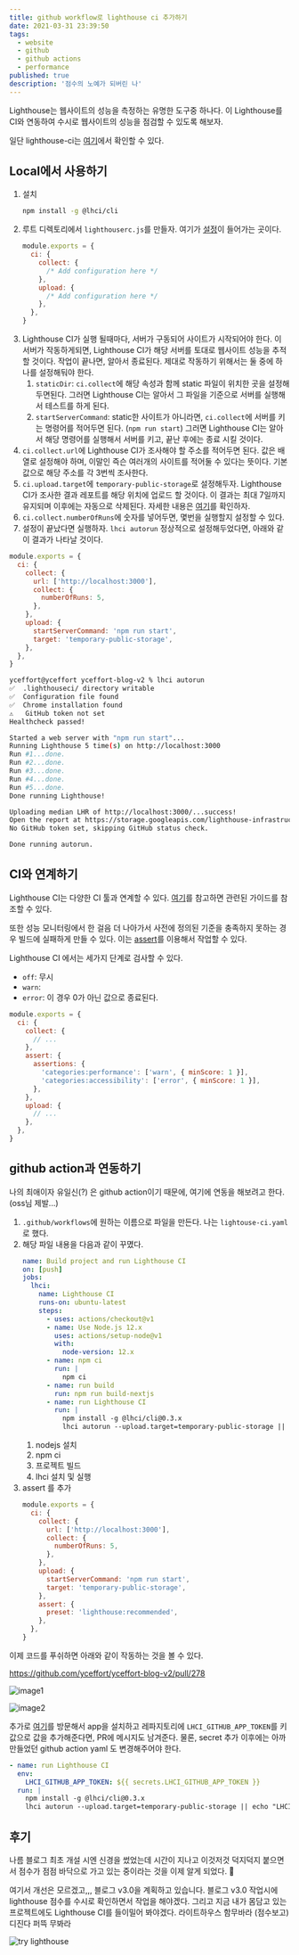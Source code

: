```yaml
---
title: github workflow로 lighthouse ci 추가하기
date: 2021-03-31 23:39:50
tags:
  - website
  - github
  - github actions
  - performance
published: true
description: '점수의 노예가 되버린 나'
---
```


Lighthouse는 웹사이트의 성능을 측정하는 유명한 도구중 하나다. 이 Lighthouse를 CI와 연동하여 수시로 웹사이트의 성능을 점검할 수 있도록 해보자.

일단 lighthouse-ci는 [여기](https://github.com/GoogleChrome/lighthouse-ci)에서 확인할 수 있다.

## Local에서 사용하기

1. 설치
   ```bash
   npm install -g @lhci/cli
   ```
2. 루트 디렉토리에서 `lighthouserc.js`를 만들자. 여기가 [설정](https://github.com/GoogleChrome/lighthouse-ci/blob/v0.4.1/docs/configuration.md#configuration-file)이 들어가는 곳이다.
   ```javascript
   module.exports = {
     ci: {
       collect: {
         /* Add configuration here */
       },
       upload: {
         /* Add configuration here */
       },
     },
   }
   ```
3. Lighthouse CI가 실행 될때마다, 서버가 구동되어 사이트가 시작되어야 한다. 이 서버가 작동하게되면, Lighthouse CI가 해당 서버를 토대로 웹사이트 성능을 추적할 것이다. 작업이 끝나면, 알아서 종료된다. 제대로 작동하기 위해서는 둘 중에 하나를 설정해둬야 한다.
   1. `staticDir`: `ci.collect`에 해당 속성과 함께 static 파일이 위치한 곳을 설정해 두면된다. 그러면 Lighthouse CI는 알아서 그 파일을 기준으로 서버를 실행해서 테스트를 하게 된다.
   2. `startServerCommand`: static한 사이트가 아니라면, `ci.collect`에 서버를 키는 명령어를 적어두면 된다. (`npm run start`) 그러면 Lighthouse CI는 알아서 해당 명령어를 실행해서 서버를 키고, 끝난 후에는 종료 시킬 것이다.
4. `ci.collect.url`에 Lighthouse CI가 조사해야 할 주소를 적어두면 된다. 값은 배열로 설정해야 하며, 이말인 즉슨 여러개의 사이트를 적어둘 수 있다는 뜻이다. 기본값으로 해당 주소를 각 3번씩 조사한다.
5. `ci.upload.target`에 `temporary-public-storage`로 설정해두자. Lighthouse CI가 조사한 결과 레포트를 해당 위치에 업로드 할 것이다. 이 결과는 최대 7일까지 유지되며 이후에는 자동으로 삭제된다. 자세한 내용은 [여기](https://github.com/GoogleChrome/lighthouse-ci/blob/main/docs/configuration.md#target)를 확인하자.
6. `ci.collect.numberOfRuns`에 숫자를 넣어두면, 몇번을 실행할지 설정할 수 있다.
7. 설정이 끝났다면 실행하자. `lhci autorun` 정상적으로 설정해두었다면, 아래와 같이 결과가 나타날 것이다.

```javascript
module.exports = {
  ci: {
    collect: {
      url: ['http://localhost:3000'],
      collect: {
        numberOfRuns: 5,
      },
    },
    upload: {
      startServerCommand: 'npm run start',
      target: 'temporary-public-storage',
    },
  },
}
```

```bash
yceffort@yceffort yceffort-blog-v2 % lhci autorun
✅  .lighthouseci/ directory writable
✅  Configuration file found
✅  Chrome installation found
⚠️   GitHub token not set
Healthcheck passed!

Started a web server with "npm run start"...
Running Lighthouse 5 time(s) on http://localhost:3000
Run #1...done.
Run #2...done.
Run #3...done.
Run #4...done.
Run #5...done.
Done running Lighthouse!

Uploading median LHR of http://localhost:3000/...success!
Open the report at https://storage.googleapis.com/lighthouse-infrastructure.appspot.com/reports/1617202753232-29187.report.html
No GitHub token set, skipping GitHub status check.

Done running autorun.
```

## CI와 연계하기

Lighthouse CI는 다양한 CI 툴과 연계할 수 있다. [여기](https://github.com/GoogleChrome/lighthouse-ci/blob/main/docs/getting-started.md#configure-your-ci-provider)를 참고하면 관련된 가이드를 참조할 수 있다.

또한 성능 모니터링에서 한 걸음 더 나아가서 사전에 정의된 기준을 충족하지 못하는 경우 빌드에 실패하게 만들 수 있다. 이는 [assert](https://github.com/GoogleChrome/lighthouse-ci/blob/master/docs/configuration.md#assert)를 이용해서 작업할 수 있다.

Lighthouse CI 에서는 세가지 단계로 검사할 수 있다.

- `off`: 무시
- `warn`:
- `error`: 이 경우 0가 아닌 값으로 종료된다.

```javascript
module.exports = {
  ci: {
    collect: {
      // ...
    },
    assert: {
      assertions: {
        'categories:performance': ['warn', { minScore: 1 }],
        'categories:accessibility': ['error', { minScore: 1 }],
      },
    },
    upload: {
      // ...
    },
  },
}
```

## github action과 연동하기

나의 최애이자 유일신(?) 은 github action이기 때문에, 여기에 연동을 해보려고 한다. (oss님 제발...)

1. `.github/workflows`에 원하는 이름으로 파일을 만든다. 나는 `lightouse-ci.yaml`로 했다.
2. 해당 파일 내용을 다음과 같이 꾸몄다.
   ```yaml
   name: Build project and run Lighthouse CI
   on: [push]
   jobs:
     lhci:
       name: Lighthouse CI
       runs-on: ubuntu-latest
       steps:
         - uses: actions/checkout@v1
         - name: Use Node.js 12.x
           uses: actions/setup-node@v1
           with:
             node-version: 12.x
         - name: npm ci
           run: |
             npm ci
         - name: run build
           run: npm run build-nextjs
         - name: run Lighthouse CI
           run: |
             npm install -g @lhci/cli@0.3.x
             lhci autorun --upload.target=temporary-public-storage || echo "LHCI failed!"
   ```
   1. nodejs 설치
   2. npm ci
   3. 프로젝트 빌드
   4. lhci 설치 및 실행
3. assert 를 추가
   ```javascript
   module.exports = {
     ci: {
       collect: {
         url: ['http://localhost:3000'],
         collect: {
           numberOfRuns: 5,
         },
       },
       upload: {
         startServerCommand: 'npm run start',
         target: 'temporary-public-storage',
       },
       assert: {
         preset: 'lighthouse:recommended',
       },
     },
   }
   ```

이제 코드를 푸쉬하면 아래와 같이 작동하는 것을 볼 수 있다.

https://github.com/yceffort/yceffort-blog-v2/pull/278

![image1](./images/lighthouse-ci-github-action1.png)

![image2](./images/lighthouse-ci-github-action2.png)

추가로 [여기](https://github.com/apps/lighthouse-ci)를 방문해서 app을 설치하고 레파지토리에 `LHCI_GITHUB_APP_TOKEN`를 키값으로 값을 추가해준다면, PR에 메시지도 남겨준다. 물론, secret 추가 이후에는 아까 만들었던 github action yaml 도 변경해주어야 한다.

```yaml
- name: run Lighthouse CI
  env:
    LHCI_GITHUB_APP_TOKEN: ${{ secrets.LHCI_GITHUB_APP_TOKEN }}
  run: |
    npm install -g @lhci/cli@0.3.x
    lhci autorun --upload.target=temporary-public-storage || echo "LHCI failed!"
```

## 후기

나름 블로그 최초 개설 시엔 신경을 썼었는데 시간이 지나고 이것저것 덕지덕지 붙으면서 점수가 점점 바닥으로 가고 있는 중이라는 것을 이제 알게 되었다. 🤪

여기서 개선은 모르겠고,,, 블로그 v3.0을 계획하고 있습니다. 블로그 v3.0 작업시에 lighthouse 점수를 수시로 확인하면서 작업을 해야겠다. 그리고 지금 내가 몸담고 있는 프로젝트에도 Lighthouse CI를 들이밀어 봐야겠다. 라이트하우스 함무바라 (점수보고) 디진다 퍼뜩 무봐라

![try lighthouse](https://mgall.app/api/file/9477923)
